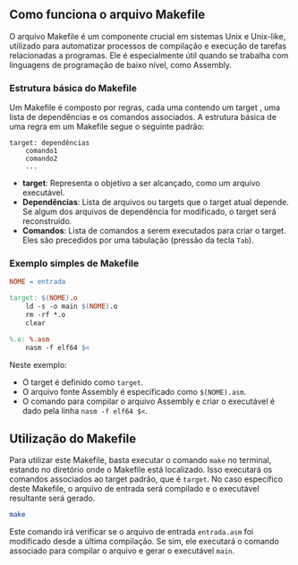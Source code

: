 ## Como funciona o arquivo Makefile

O arquivo Makefile é um componente crucial em sistemas Unix e Unix-like, utilizado para automatizar processos de compilação e execução de tarefas relacionadas a programas. Ele é especialmente útil quando se trabalha com linguagens de programação de baixo nível, como Assembly.

### Estrutura básica do Makefile

Um Makefile é composto por regras, cada uma contendo um target , uma lista de dependências e os comandos associados. A estrutura básica de uma regra em um Makefile segue o seguinte padrão:

```
target: dependências
    comando1
    comando2
    ...
```

- **target**: Representa o objetivo a ser alcançado, como um arquivo executável.
- **Dependências**: Lista de arquivos ou targets que o target atual depende. Se algum dos arquivos de dependência for modificado, o target será reconstruído.
- **Comandos**: Lista de comandos a serem executados para criar o target. Eles são precedidos por uma tabulação (pressão da tecla `Tab`).

### Exemplo simples de Makefile

```makefile
NOME = entrada

target: $(NOME).o
    ld -s -o main $(NOME).o
    rm -rf *.o
    clear

%.o: %.asm
    nasm -f elf64 $<
```

Neste exemplo:
- O target é definido como `target`.
- O arquivo fonte Assembly é especificado como `$(NOME).asm`.
- O comando para compilar o arquivo Assembly e criar o executável é dado pela linha `nasm -f elf64 $<`.

## Utilização do Makefile

Para utilizar este Makefile, basta executar o comando `make` no terminal, estando no diretório onde o Makefile está localizado. Isso executará os comandos associados ao target padrão, que é `target`. No caso específico deste Makefile, o arquivo de entrada será compilado e o executável resultante será gerado.

```bash
make
```

Este comando irá verificar se o arquivo de entrada `entrada.asm` foi modificado desde a última compilação. Se sim, ele executará o comando associado para compilar o arquivo e gerar o executável `main`.